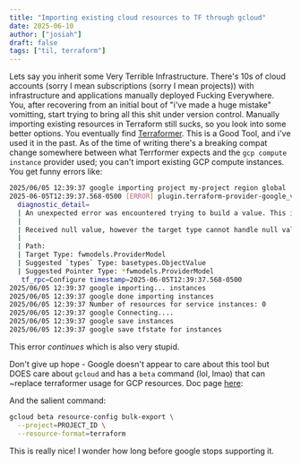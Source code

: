 ```yaml
---
title: "Importing existing cloud resources to TF through gcloud"
date: 2025-06-10
author: ["josiah"]
draft: false
tags: ["til, terraform"]
---
```


Lets say you inherit some Very Terrible Infrastructure. There's 10s of cloud accounts (sorry I mean subscriptions (sorry I mean projects)) with infrastructure and applications manually deployed Fucking Everywhere. You, after recovering from an initial bout of "i've made a huge mistake" vomitting, start trying to bring all this shit under version control. Manually importing existing resources in Terraform still sucks, so you look into some better options. You eventually find [Terraformer](https://github.com/GoogleCloudPlatform/terraformer). This is a Good Tool, and i've used it in the past. As of the time of writing there's a breaking compat change somewhere between what Terrformer expects and the `gcp compute instance` provider used; you can't import existing GCP compute instances. You get funny errors like:


```bash
2025/06/05 12:39:37 google importing project my-project region global
2025-06-05T12:39:37.568-0500 [ERROR] plugin.terraform-provider-google_v6.38.0_x5: Response contains error diagnostic: @module=sdk.proto diagnostic_attribute="" diagnostic_severity=ERROR diagnostic_summary="Value Conversion Error" tf_proto_version=5.8 tf_provider_addr=registry.terraform.io/hashicorp/google tf_req_id=882f217f-5b22-0694-f7e4-5d85387a589f @caller=github.com/hashicorp/terraform-plugin-go@v0.26.0/tfprotov5/internal/diag/diagnostics.go:58
  diagnostic_detail=
  | An unexpected error was encountered trying to build a value. This is always an error in the provider. Please report the following to the provider developer:
  |
  | Received null value, however the target type cannot handle null values. Use the corresponding `types` package type, a pointer type or a custom type that handles null values.
  |
  | Path:
  | Target Type: fwmodels.ProviderModel
  | Suggested `types` Type: basetypes.ObjectValue
  | Suggested Pointer Type: *fwmodels.ProviderModel
   tf_rpc=Configure timestamp=2025-06-05T12:39:37.568-0500
2025/06/05 12:39:37 google importing... instances
2025/06/05 12:39:37 google done importing instances
2025/06/05 12:39:37 Number of resources for service instances: 0
2025/06/05 12:39:37 google Connecting....
2025/06/05 12:39:37 google save instances
2025/06/05 12:39:37 google save tfstate for instances
```

This error *continues* which is also very stupid.

Don't give up hope - Google doesn't appear to care about this tool but DOES care about `gcloud` and has a `beta` command (lol, lmao) that can ~replace terraformer usage for GCP resources. Doc page [here](https://cloud.google.com/docs/terraform/resource-management/export):

And the salient command:
```bash
gcloud beta resource-config bulk-export \
  --project=PROJECT_ID \
  --resource-format=terraform
```

This is really nice! I wonder how long before google stops supporting it.
